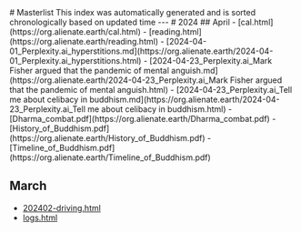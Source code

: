 <head>
<script async src="https://analytics.goinghome.earth/script.js" data-website-id="519b085c-73db-408b-bf40-6cb4d158dfbc"></script>
</head>
# Masterlist
This index was automatically generated and is sorted chronologically based on updated time
---
# 2024
## April
- [cal.html](https://org.alienate.earth/cal.html)
- [reading.html](https://org.alienate.earth/reading.html)
- [2024-04-01_Perplexity.ai_hyperstitions.md](https://org.alienate.earth/2024-04-01_Perplexity.ai_hyperstitions.html)
- [2024-04-23_Perplexity.ai_Mark Fisher argued that the pandemic of mental anguish.md](https://org.alienate.earth/2024-04-23_Perplexity.ai_Mark Fisher argued that the pandemic of mental anguish.html)
- [2024-04-23_Perplexity.ai_Tell me about celibacy in buddhism.md](https://org.alienate.earth/2024-04-23_Perplexity.ai_Tell me about celibacy in buddhism.html)
- [Dharma_combat.pdf](https://org.alienate.earth/Dharma_combat.pdf)
- [History_of_Buddhism.pdf](https://org.alienate.earth/History_of_Buddhism.pdf)
- [Timeline_of_Buddhism.pdf](https://org.alienate.earth/Timeline_of_Buddhism.pdf)

## March
- [202402-driving.html](https://org.alienate.earth/202402-driving.html)
- [logs.html](https://org.alienate.earth/logs.html)

